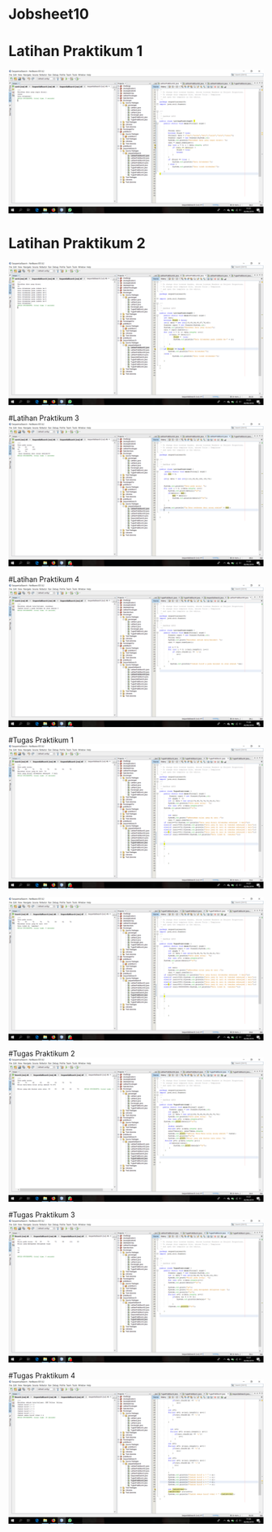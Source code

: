 # Jobsheet10

# Latihan Praktikum 1
![Alt Text](https://github.com/sofiaij/Jobsheet10/blob/master/Screenshot%20(192).png)

# Latihan Praktikum 2
![Alt Text](https://github.com/sofiaij/Jobsheet10/blob/master/Screenshot%20(191).png)

#Latihan Praktikum 3
![Alt Text](https://github.com/sofiaij/Jobsheet10/blob/master/Screenshot%20(193).png)

#Latihan Praktikum 4
![Alt Text](https://github.com/sofiaij/Jobsheet10/blob/master/Screenshot%20(194).png)

#Tugas Praktikum 1
![Alt Text](https://github.com/sofiaij/Jobsheet10/blob/master/Screenshot%20(195).png)

![Alt Text](https://github.com/sofiaij/Jobsheet10/blob/master/Screenshot%20(196).png)

#Tugas Praktikum 2
![Alt Text](https://github.com/sofiaij/Jobsheet10/blob/master/Screenshot%20(197).png)

#Tugas Praktikum 3
![Alt Text](https://github.com/sofiaij/Jobsheet10/blob/master/Screenshot%20(198).png)

#Tugas Praktikum 4
![Alt Text](https://github.com/sofiaij/Jobsheet10/blob/master/Screenshot%20(199).png)
